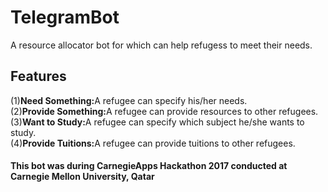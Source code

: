 # TelegramBot
A resource allocator bot for which can help refugess to meet their needs.

## Features
(1)<b>Need Something:</b>A refugee can specify his/her needs.<br>
(2)<b>Provide Something:</b>A refugee can provide resources to other refugees.<br>
(3)<b>Want to Study:</b>A refugee can specify which subject he/she wants to study.<br>
(4)<b>Provide Tuitions:</b>A refugee can provide tuitions to other refugees.<br>

#### This bot was during CarnegieApps Hackathon 2017 conducted at Carnegie Mellon University, Qatar
